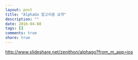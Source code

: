 ```yaml
---
layout: post
title: "AlphaGo 알고리즘 요약"
description: ""
date: 2016-04-08
tags: []
comments: true
share: true
---
```


http://www.slideshare.net/zenithon/alphago?from_m_app=ios

